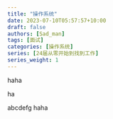 ```yaml
---
title: "操作系统"
date: 2023-07-10T05:57:57+10:00
draft: false
authors: [Sad_man]
tags: [面试]
categories: [操作系统]
series: [24届从零开始到找到工作]
series_weight: 1
---
```


haha

ha

abcdefg haha

